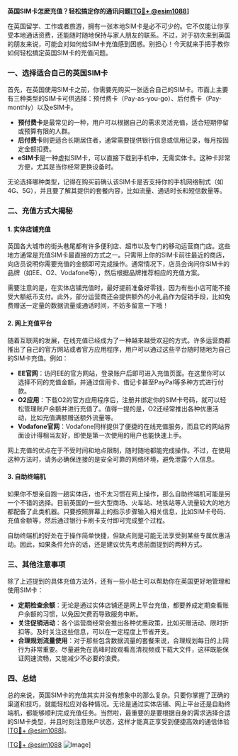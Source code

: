 **英国SIM卡怎麽充值？轻松搞定你的通讯问题[[TG💪+ @esim1088](https://t.me/s/esim1088)]**

在英国留学、工作或者旅游，拥有一张本地SIM卡是必不可少的。它不仅能让你享受本地通话资费，还能随时随地保持与家人朋友的联系。不过，对于初次来到英国的朋友来说，可能会对如何给SIM卡充值感到困惑。别担心！今天就来手把手教你如何轻松搞定英国SIM卡的充值问题。

### 一、选择适合自己的英国SIM卡

首先，在英国使用SIM卡之前，你需要先购买一张适合自己的SIM卡。市面上主要有三种类型的SIM卡可供选择：预付费卡（Pay-as-you-go）、后付费卡（Pay-monthly）以及eSIM卡。

- **预付费卡**是最常见的一种，用户可以根据自己的需求灵活充值，适合短期停留或预算有限的人群。
- **后付费卡**则更适合长期居住者，通常需要提供银行信息或信用记录，每月按固定金额扣费。
- **eSIM卡**是一种虚拟SIM卡，可以直接下载到手机中，无需实体卡。这种卡非常方便，尤其是当你经常更换设备时。

无论选择哪种类型，记得在购买前确认该SIM卡是否支持你的手机网络制式（如4G、5G），并且要了解其提供的套餐内容，比如流量、通话时长和短信数量等。

### 二、充值方式大揭秘

#### 1. 实体店铺充值

英国各大城市的街头巷尾都有许多便利店、超市以及专门的移动运营商门店。这些地方通常是充值SIM卡最直接的方式之一。只需带上你的SIM卡前往最近的商店，向店员说明你需要充值的金额即可完成操作。通常情况下，店员会询问你SIM卡的品牌（如EE、O2、Vodafone等），然后根据品牌推荐相应的充值方案。

需要注意的是，在实体店铺充值时，最好提前准备好零钱，因为有些小店可能不接受大额纸币支付。此外，部分运营商还会提供额外的小礼品作为促销手段，比如免费赠送一定量的数据流量或通话时间，不妨多留意一下哦！

#### 2. 网上充值平台

随着互联网的发展，在线充值已经成为了一种越来越受欢迎的方式。许多运营商都推出了自己的官方网站或者官方应用程序，用户可以通过这些平台随时随地为自己的SIM卡充值。例如：

- **EE官网**：访问EE的官方网站，登录账户后即可进入充值页面。在这里你可以选择不同的充值金额，并通过信用卡、借记卡甚至PayPal等多种方式进行付款。
- **O2应用**：下载O2的官方应用程序后，注册并绑定你的SIM卡号码，就可以轻松管理账户余额并进行充值了。值得一提的是，O2还经常推出各种优惠活动，比如充值满额赠送额外流量等。
- **Vodafone官网**：Vodafone同样提供了便捷的在线充值服务，而且它的网站界面设计得相当友好，即使是第一次使用的用户也能快速上手。

网上充值的优点在于不受时间和地点限制，随时随地都能完成操作。不过，在使用这种方法时，请务必确保连接的是安全可靠的网络环境，避免泄露个人信息。

#### 3. 自助终端机

如果你不想亲自跑一趟实体店，也不太习惯在网上操作，那么自助终端机可能是另一个不错的选择。目前英国的一些大型商场、火车站、地铁站等人流量较大的地方都配备了此类机器。只要按照屏幕上的指示步骤输入相关信息，比如SIM卡号码、充值金额等，然后通过银行卡刷卡支付即可完成整个过程。

自助终端机的好处在于操作简单快捷，但缺点则是可能无法享受到某些专属优惠活动。因此，如果条件允许的话，还是建议优先考虑前面提到的两种方式。

### 三、其他注意事项

除了上述提到的具体充值方法外，还有一些小贴士可以帮助你在英国更好地管理和使用SIM卡：

- **定期检查余额**：无论是通过实体店铺还是网上平台充值，都要养成定期查看账户余额的习惯，以免因欠费而导致服务中断。
- **关注促销活动**：各个运营商经常会推出各种优惠政策，比如买赠活动、限时折扣等。及时关注这些信息，可以在一定程度上节省开支。
- **合理规划流量使用**：对于那些包含数据流量的套餐来说，合理规划每日的上网行为非常重要。尽量避免在高峰时段观看高清视频或下载大文件，这样既能保证网速流畅，又能减少不必要的浪费。

### 四、总结

总的来说，英国SIM卡的充值其实并没有想象中的那么复杂。只要你掌握了正确的渠道和技巧，就能轻松应对各种情况。无论是通过实体店铺、网上平台还是自助终端机，都能够顺利完成充值任务。当然啦，最重要的是要根据自身的需求选择合适的SIM卡类型，并且时刻注意账户状态，这样才能真正享受到便捷高效的通信体验[[TG💪+ @esim1088](https://t.me/s/esim1088)]。

[[TG💪+ @esim1088](https://t.me/s/esim1088) ![Image](https://i.postimg.cc/4NQfJmqS/Snipaste-2025-05-13-00-14-12.png)]